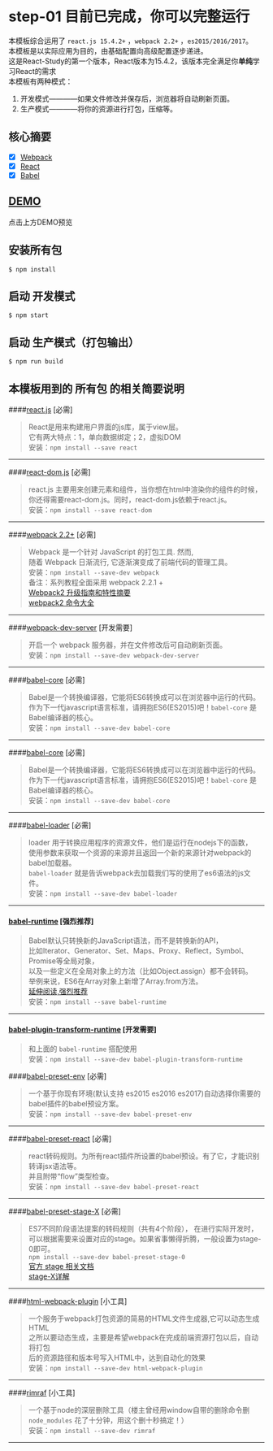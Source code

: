 # step-01 目前已完成，你可以完整运行

本模板综合运用了 `react.js 15.4.2+` ，`webpack 2.2+` ，`es2015/2016/2017`。  
本模板是以实际应用为目的，由基础配置向高级配置逐步递进。  
这是React-Study的第一个版本，React版本为15.4.2，该版本完全满足你**单纯**学习React的需求  
本模板有两种模式：  

1. 开发模式————如果文件修改并保存后，浏览器将自动刷新页面。
1. 生产模式————将你的资源进行打包，压缩等。

## 核心摘要

- [x] [Webpack](https://webpack.js.org/)
- [x] [React](https://facebook.github.io/react/)
- [x] [Babel](https://babeljs.io/)

## [DEMO](https://raw.githubusercontent.com/minooo/test/master/react-study-01.gif)
点击上方DEMO预览

## 安装所有包

```
$ npm install
```

## 启动 开发模式

```
$ npm start
```

## 启动 生产模式（打包输出）

```
$ npm run build
```

## 本模板用到的 __所有包__ 的相关简要说明

####[react.js](https://facebook.github.io/react/index.html) [必需]
> React是用来构建用户界面的js库，属于view层。  
  它有两大特点：1，单向数据绑定；2，虚拟DOM  
  安装：`npm install --save react`

---

####[react-dom.js](https://npm.taobao.org/package/react-dom) [必需]
> react.js 主要用来创建元素和组件，当你想在html中渲染你的组件的时候，  
你还得需要react-dom.js。同时，react-dom.js依赖于react.js。  
安装：`npm install --save react-dom`

---

####[webpack 2.2+](https://webpack.js.org/) [必需]
> Webpack 是一个针对 JavaScript 的打包工具. 然而,   
随着 Webpack 日渐流行, 它逐渐演变成了前端代码的管理工具。  
安装：`npm install --save-dev webpack`  
备注：系列教程全面采用 webpack 2.2.1 +  
[Webpack2 升级指南和特性摘要](https://segmentfault.com/a/1190000008181955)  
[webpack2 命令大全](https://webpack.js.org/api/cli/)

---

####[webpack-dev-server](https://github.com/webpack/webpack-dev-server) [开发需要]
> 开启一个 webpack 服务器，并在文件修改后可自动刷新页面。  
安装：`npm install --save-dev webpack-dev-server`  

---

####[babel-core](https://npm.taobao.org/package/babel-core) [必需]  
> Babel是一个转换编译器，它能将ES6转换成可以在浏览器中运行的代码。  
作为下一代javascript语言标准，请拥抱ES6(ES2015)吧！`babel-core` 是Babel编译器的核心。  
安装：`npm install --save-dev babel-core`

---

####[babel-core](https://npm.taobao.org/package/babel-core) [必需]  
> Babel是一个转换编译器，它能将ES6转换成可以在浏览器中运行的代码。  
作为下一代javascript语言标准，请拥抱ES6(ES2015)吧！`babel-core` 是Babel编译器的核心。  
安装：`npm install --save-dev babel-core`

---

####[babel-loader](https://npm.taobao.org/package/babel-loader) [必需]  
> loader 用于转换应用程序的资源文件，他们是运行在nodejs下的函数，  
使用参数来获取一个资源的来源并且返回一个新的来源针对webpack的babel加载器。  
`babel-loader` 就是告诉webpack去加载我们写的使用了es6语法的js文件。  
安装：`npm install --save-dev babel-loader`

---

#### [babel-runtime](http://babeljs.io/docs/plugins/transform-runtime/#why) [强烈推荐]
> Babel默认只转换新的JavaScript语法，而不是转换新的API，  
比如Iterator、Generator、Set、Maps、Proxy、Reflect，Symbol、Promise等全局对象，  
以及一些定义在全局对象上的方法（比如Object.assign）都不会转码。  
举例来说，ES6在Array对象上新增了Array.from方法。  
[延伸阅读,强烈推荐](https://segmentfault.com/a/1190000006930013?utm_source=tuicool&utm_medium=referral)  
安装：`npm install --save babel-runtime`

---

#### [babel-plugin-transform-runtime](http://babeljs.io/docs/plugins/transform-runtime/#why) [开发需要]
> 和上面的 `babel-runtime` 搭配使用  
安装：`npm install --save-dev babel-plugin-transform-runtime`

####[babel-preset-env](https://babeljs.io/docs/plugins/preset-env/#options) [必需]  
> 一个基于你现有环境(默认支持 es2015 es2016 es2017)自动选择你需要的babel插件的babel预设方案。  
安装：`npm install --save-dev babel-preset-env`

---

####[babel-preset-react](https://github.com/babel/babel) [必需]  
> react转码规则。为所有react插件所设置的babel预设。有了它，才能识别转译jsx语法等。  
并且附带“flow”类型检查。  
安装：`npm install --save-dev babel-preset-react`

---

####[babel-preset-stage-X](https://npm.taobao.org/package/babel-preset-stage-0) [必需]  
> ES7不同阶段语法提案的转码规则（共有4个阶段），
在进行实际开发时，可以根据需要来设置对应的stage。如果省事懒得折腾，一般设置为stage-0即可。  
`npm install --save-dev babel-preset-stage-0`  
[官方 stage 相关文档](http://babeljs.io/docs/plugins/#presets-stage-x-experimental-presets-)  
[stage-X详解](http://www.cnblogs.com/flyingzl/p/5501247.html)

---

####[html-webpack-plugin](https://npm.taobao.org/package/html-webpack-plugin) [小工具]  
> 一个服务于webpack打包资源的简易的HTML文件生成器,它可以动态生成HTML  
之所以要动态生成，主要是希望webpack在完成前端资源打包以后，自动将打包  
后的资源路径和版本号写入HTML中，达到自动化的效果  
安装：`npm install --save-dev html-webpack-plugin`  

---

####[rimraf](https://npm.taobao.org/package/rimraf) [小工具]
> 一个基于node的深层删除工具（楼主曾经用window自带的删除命令删 `node_modules` 花了十分钟，用这个删十秒搞定！）    
安装：`npm install --save-dev rimraf`

---


